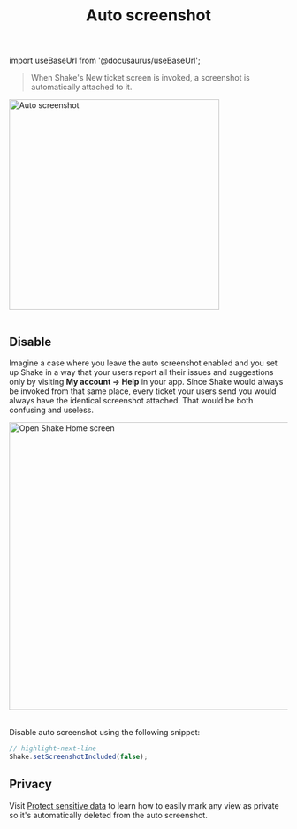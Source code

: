 ﻿---
id: auto-screenshot
title: Auto screenshot
---
import useBaseUrl from '@docusaurus/useBaseUrl';

> When Shake's New ticket screen is invoked, a screenshot is automatically attached to it.

<table class="media-container media-container-highlighted mt-50 mb-40">
<img
  alt="Auto screenshot"
  width="380"
  src={useBaseUrl('img/phone-auto-screenshot@2x.png')}
/>
</table>

## Disable

Imagine a case where you leave the auto screenshot enabled and you set up Shake in a way that your users report all their issues and suggestions
only by visiting **My account → Help** in your app. Since Shake would always be invoked from that same place, every ticket your users send you
would always have the identical screenshot attached. That would be both confusing and useless.

<table class="media-container mt-40 mb-40">
<img
  alt="Open Shake Home screen"
  width="520"
  src={useBaseUrl('screens/open-shake-home-screen@2x.png')}
/>
</table>

Disable auto screenshot using the following snippet:

```javascript title="App.js"
// highlight-next-line
Shake.setScreenshotIncluded(false);
```

## Privacy
Visit [Protect sensitive data](/react/configuration-and-data/manage-sensitive-data/#views) to learn
how to easily mark any view as private so it's automatically deleted from the auto screenshot.
